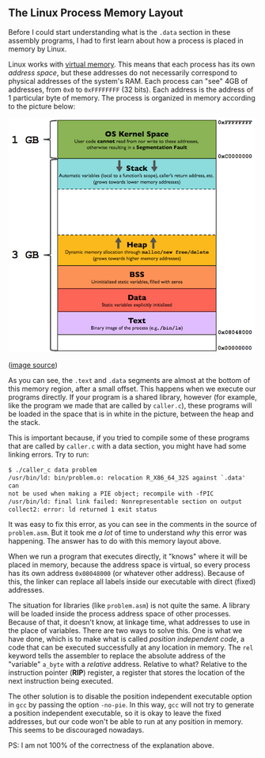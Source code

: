 ## The Linux Process Memory Layout

Before I could start understanding what is the `.data` section in these
assembly programs, I had to first learn about how a process is placed in
memory by Linux.

Linux works with [virtual memory](https://en.wikipedia.org/wiki/Virtual_memory).
This means that each process has its own *address space*, but these addresses
do not necessarily correspond to physical addresses of the system's RAM.
Each process can "see" 4GB of addresses, from `0x0` to `0xFFFFFFFF` (32 bits).
Each address is the address of 1 particular byte of memory. The process is
organized in memory according to the picture below:

![memory_model](../../res/img/process_memory.png)

([image source](https://gabrieletolomei.wordpress.com/miscellanea/operating-systems/in-memory-layout/))

As you can see, the `.text` and `.data` segments are almost at the bottom
of this memory region, after a small offset. This happens when we execute our
programs directly. If your program is a shared library, however (for example,
like the program we made that are called by `caller.c`), these programs
will be loaded in the space that is in white in the picture, between the heap
and the stack.

This is important because, if you tried to compile some of these programs
that are called by `caller.c` with a data section, you might have had some
linking errors. Try to run:

    $ ./caller_c data problem
    /usr/bin/ld: bin/problem.o: relocation R_X86_64_32S against `.data' can 
    not be used when making a PIE object; recompile with -fPIC
    /usr/bin/ld: final link failed: Nonrepresentable section on output
    collect2: error: ld returned 1 exit status

It was easy to fix this error, as you can see in the comments in the
source of `problem.asm`. But it took me *a lot* of time to understand *why* 
this error was happening. The answer has to do with this memory layout above.

When we run a program that executes directly, it "knows" where it will be
placed in memory, because the address space is virtual, so every process has
its own address `0x08048000` (or whatever other address). Because of this,
the linker can replace all labels inside our executable with direct (fixed)
addresses.

The situation for libraries (like `problem.asm`) is not quite the same.
A library will be loaded inside the process address space of other processes.
Because of that, it doesn't know, at linkage time, what addresses to use in
the place of variables. There are two ways to solve this. One is what we have
done, which is to make what is called *position independent code*, a code
that can be executed successfully at any location in memory. The `rel`
keyword tells the assembler to replace the absolute address of the "variable"
`a_byte` with a *relative* address. Relative to what? Relative to the
instruction pointer (**RIP**) register, a register that stores the location
of the next instruction being executed.

The other solution is to disable the position independent executable option
in `gcc` by passing the option `-no-pie`. In this way, `gcc` will not try
to generate a position independent executable, so it is okay to leave the
fixed addresses, but our code won't be able to run at any position in memory.
This seems to be discouraged nowadays.

PS: I am not 100% of the correctness of the explanation above.

